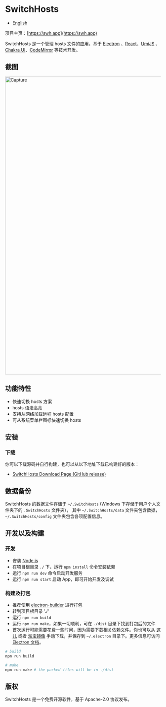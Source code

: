 # SwitchHosts

- [English](README.md)

项目主页：[https://swh.app](https://swh.app)

SwitchHosts 是一个管理 hosts 文件的应用，基于 [Electron](http://electron.atom.io/)
、[React](https://facebook.github.io/react/)、[UmiJS](https://umijs.org/)
、[Chakra UI](https://chakra-ui.com/)、[CodeMirror](http://codemirror.net/) 等技术开发。

## 截图

<img src="https://raw.githubusercontent.com/oldj/SwitchHosts/master/screenshots/sh_light.png" alt="Capture" width="960">

## 功能特性

- 快速切换 hosts 方案
- hosts 语法高亮
- 支持从网络加载远程 hosts 配置
- 可从系统菜单栏图标快速切换 hosts

## 安装

### 下载

你可以下载源码并自行构建，也可以从以下地址下载已构建好的版本：

- [SwitchHosts Download Page (GitHub release)](https://github.com/oldj/SwitchHosts/releases)

## 数据备份

SwitchHosts 的数据文件存储于 `~/.SwitchHosts` (Windows 下存储于用户个人文件夹下的 `.SwitchHosts` 文件夹），
其中 `~/.SwitchHosts/data` 文件夹包含数据，`~/.SwitchHosts/config` 文件夹包含各项配置信息。

## 开发以及构建

### 开发

- 安装 [Node.js](https://nodejs.org/)
- 在项目根目录 `./` 下，运行 `npm install` 命令安装依赖
- 运行 `npm run dev` 命令启动开发服务
- 运行 `npm run start` 启动 App，即可开始开发及调试

### 构建及打包

- 推荐使用 [electron-builder](https://github.com/electron-userland/electron-builder) 进行打包
- 转到项目根目录 './'
- 运行 `npm run build`
- 运行 `npm run make`，如果一切顺利，可在 `./dist` 目录下找到打包后的文件
- 首次运行可能需要花费一些时间，因为需要下载相关依赖文件。你也可以从 [这儿](https://github.com/electron/electron/releases)
  或者 [淘宝镜像](https://npmmirror.com/mirrors/electron/) 手动下载，并保存到 `~/.electron`
  目录下。更多信息可访问 [Electron 文档](http://electron.atom.io/docs/)。

```bash
# build
npm run build

# make
npm run make # the packed files will be in ./dist
```

## 版权

SwitchHosts 是一个免费开源软件，基于 Apache-2.0 协议发布。
